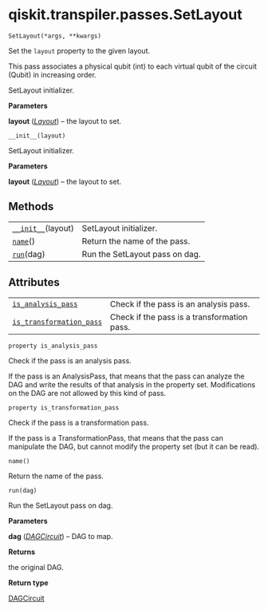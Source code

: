 # qiskit.transpiler.passes.SetLayout

<span id="undefined" />

`SetLayout(*args, **kwargs)`

Set the `layout` property to the given layout.

This pass associates a physical qubit (int) to each virtual qubit of the circuit (Qubit) in increasing order.

SetLayout initializer.

**Parameters**

**layout** ([*Layout*](qiskit.transpiler.Layout#qiskit.transpiler.Layout "qiskit.transpiler.Layout")) – the layout to set.

<span id="undefined" />

`__init__(layout)`

SetLayout initializer.

**Parameters**

**layout** ([*Layout*](qiskit.transpiler.Layout#qiskit.transpiler.Layout "qiskit.transpiler.Layout")) – the layout to set.

## Methods

|                                                                                                                  |                                |
| ---------------------------------------------------------------------------------------------------------------- | ------------------------------ |
| [`__init__`](#qiskit.transpiler.passes.SetLayout.__init__ "qiskit.transpiler.passes.SetLayout.__init__")(layout) | SetLayout initializer.         |
| [`name`](#qiskit.transpiler.passes.SetLayout.name "qiskit.transpiler.passes.SetLayout.name")()                   | Return the name of the pass.   |
| [`run`](#qiskit.transpiler.passes.SetLayout.run "qiskit.transpiler.passes.SetLayout.run")(dag)                   | Run the SetLayout pass on dag. |

## Attributes

|                                                                                                                                                    |                                             |
| -------------------------------------------------------------------------------------------------------------------------------------------------- | ------------------------------------------- |
| [`is_analysis_pass`](#qiskit.transpiler.passes.SetLayout.is_analysis_pass "qiskit.transpiler.passes.SetLayout.is_analysis_pass")                   | Check if the pass is an analysis pass.      |
| [`is_transformation_pass`](#qiskit.transpiler.passes.SetLayout.is_transformation_pass "qiskit.transpiler.passes.SetLayout.is_transformation_pass") | Check if the pass is a transformation pass. |

<span id="undefined" />

`property is_analysis_pass`

Check if the pass is an analysis pass.

If the pass is an AnalysisPass, that means that the pass can analyze the DAG and write the results of that analysis in the property set. Modifications on the DAG are not allowed by this kind of pass.

<span id="undefined" />

`property is_transformation_pass`

Check if the pass is a transformation pass.

If the pass is a TransformationPass, that means that the pass can manipulate the DAG, but cannot modify the property set (but it can be read).

<span id="undefined" />

`name()`

Return the name of the pass.

<span id="undefined" />

`run(dag)`

Run the SetLayout pass on dag.

**Parameters**

**dag** ([*DAGCircuit*](qiskit.dagcircuit.DAGCircuit#qiskit.dagcircuit.DAGCircuit "qiskit.dagcircuit.DAGCircuit")) – DAG to map.

**Returns**

the original DAG.

**Return type**

[DAGCircuit](qiskit.dagcircuit.DAGCircuit#qiskit.dagcircuit.DAGCircuit "qiskit.dagcircuit.DAGCircuit")
